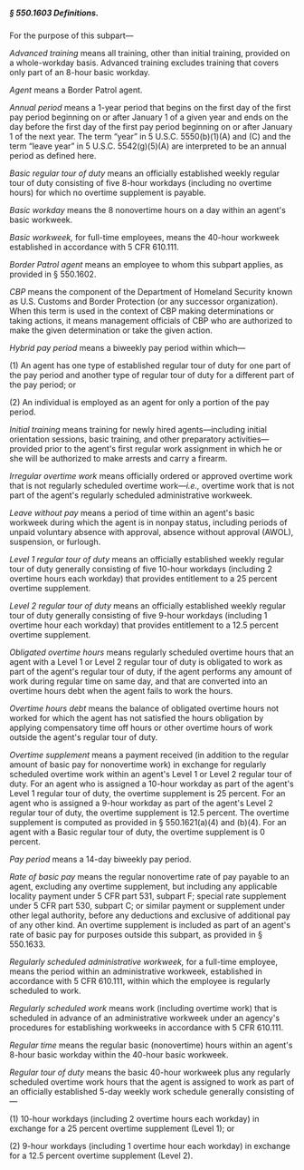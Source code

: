 ##### § 550.1603 Definitions. #####

For the purpose of this subpart—

*Advanced training* means all training, other than initial training, provided on a whole-workday basis. Advanced training excludes training that covers only part of an 8-hour basic workday.

*Agent* means a Border Patrol agent.

*Annual period* means a 1-year period that begins on the first day of the first pay period beginning on or after January 1 of a given year and ends on the day before the first day of the first pay period beginning on or after January 1 of the next year. The term “year” in 5 U.S.C. 5550(b)(1)(A) and (C) and the term “leave year” in 5 U.S.C. 5542(g)(5)(A) are interpreted to be an annual period as defined here.

*Basic regular tour of duty* means an officially established weekly regular tour of duty consisting of five 8-hour workdays (including no overtime hours) for which no overtime supplement is payable.

*Basic workday* means the 8 nonovertime hours on a day within an agent's basic workweek.

*Basic workweek,* for full-time employees, means the 40-hour workweek established in accordance with 5 CFR 610.111.

*Border Patrol agent* means an employee to whom this subpart applies, as provided in § 550.1602.

*CBP* means the component of the Department of Homeland Security known as U.S. Customs and Border Protection (or any successor organization). When this term is used in the context of CBP making determinations or taking actions, it means management officials of CBP who are authorized to make the given determination or take the given action.

*Hybrid pay period* means a biweekly pay period within which—

(1) An agent has one type of established regular tour of duty for one part of the pay period and another type of regular tour of duty for a different part of the pay period; or

(2) An individual is employed as an agent for only a portion of the pay period.

*Initial training* means training for newly hired agents—including initial orientation sessions, basic training, and other preparatory activities—provided prior to the agent's first regular work assignment in which he or she will be authorized to make arrests and carry a firearm.

*Irregular overtime work* means officially ordered or approved overtime work that is not regularly scheduled overtime work—*i.e.,* overtime work that is not part of the agent's regularly scheduled administrative workweek.

*Leave without pay* means a period of time within an agent's basic workweek during which the agent is in nonpay status, including periods of unpaid voluntary absence with approval, absence without approval (AWOL), suspension, or furlough.

*Level 1 regular tour of duty* means an officially established weekly regular tour of duty generally consisting of five 10-hour workdays (including 2 overtime hours each workday) that provides entitlement to a 25 percent overtime supplement.

*Level 2 regular tour of duty* means an officially established weekly regular tour of duty generally consisting of five 9-hour workdays (including 1 overtime hour each workday) that provides entitlement to a 12.5 percent overtime supplement.

*Obligated overtime hours* means regularly scheduled overtime hours that an agent with a Level 1 or Level 2 regular tour of duty is obligated to work as part of the agent's regular tour of duty, if the agent performs any amount of work during regular time on same day, and that are converted into an overtime hours debt when the agent fails to work the hours.

*Overtime hours debt* means the balance of obligated overtime hours not worked for which the agent has not satisfied the hours obligation by applying compensatory time off hours or other overtime hours of work outside the agent's regular tour of duty.

*Overtime supplement* means a payment received (in addition to the regular amount of basic pay for nonovertime work) in exchange for regularly scheduled overtime work within an agent's Level 1 or Level 2 regular tour of duty. For an agent who is assigned a 10-hour workday as part of the agent's Level 1 regular tour of duty, the overtime supplement is 25 percent. For an agent who is assigned a 9-hour workday as part of the agent's Level 2 regular tour of duty, the overtime supplement is 12.5 percent. The overtime supplement is computed as provided in § 550.1621(a)(4) and (b)(4). For an agent with a Basic regular tour of duty, the overtime supplement is 0 percent.

*Pay period* means a 14-day biweekly pay period.

*Rate of basic pay* means the regular nonovertime rate of pay payable to an agent, excluding any overtime supplement, but including any applicable locality payment under 5 CFR part 531, subpart F; special rate supplement under 5 CFR part 530, subpart C; or similar payment or supplement under other legal authority, before any deductions and exclusive of additional pay of any other kind. An overtime supplement is included as part of an agent's rate of basic pay for purposes outside this subpart, as provided in § 550.1633.

*Regularly scheduled administrative workweek,* for a full-time employee, means the period within an administrative workweek, established in accordance with 5 CFR 610.111, within which the employee is regularly scheduled to work.

*Regularly scheduled work* means work (including overtime work) that is scheduled in advance of an administrative workweek under an agency's procedures for establishing workweeks in accordance with 5 CFR 610.111.

*Regular time* means the regular basic (nonovertime) hours within an agent's 8-hour basic workday within the 40-hour basic workweek.

*Regular tour of duty* means the basic 40-hour workweek plus any regularly scheduled overtime work hours that the agent is assigned to work as part of an officially established 5-day weekly work schedule generally consisting of—

(1) 10-hour workdays (including 2 overtime hours each workday) in exchange for a 25 percent overtime supplement (Level 1); or

(2) 9-hour workdays (including 1 overtime hour each workday) in exchange for a 12.5 percent overtime supplement (Level 2).